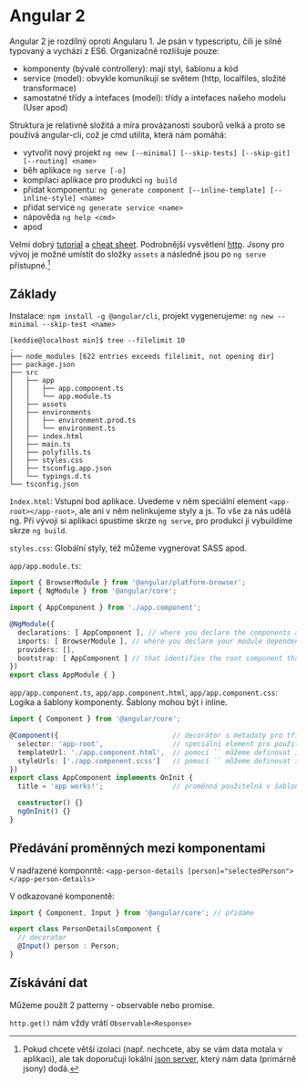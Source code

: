 # Angular 2

Angular 2 je rozdílný oproti Angularu 1. Je psán v typescriptu, čili je silně typovaný a vychází z ES6. Organizačně rozlišuje pouze:

- komponenty (bývalé controllery): mají styl, šablonu a kód
- service (model): obvykle komunikují se světem (http, localfiles, složité transformace)
- samostatné třídy a intefaces (model): třídy a intefaces našeho modelu (User apod)

Struktura je relativně složitá a míra provázanosti souborů velká a proto se používá angular-cli, což je cmd utilita, která nám pomáhá:

- vytvořit nový projekt `ng new [--minimal] [--skip-tests] [--skip-git] [--routing] <name>`
- běh aplikace `ng serve [-o]`
- kompilaci aplikace pro produkci `ng build`
- přidat komponentu: `ng generate component [--inline-template] [--inline-style] <name> `
- přidat service `ng generate service <name>`
- nápověda `ng help <cmd>`
- apod

Velmi dobrý [tutorial][] a [cheat sheet][]. Podrobnější vysvětlení [http][http example]. Jsony pro vývoj je možné umístit do složky `assets` a následně jsou po `ng serve` přístupné.[^1]

## Základy

Instalace: `npm install -g @angular/cli`, projekt vygenerujeme: `ng new --minimal --skip-test <name>`
```
[keddie@localhost min]$ tree --filelimit 10
.
├── node_modules [622 entries exceeds filelimit, not opening dir]
├── package.json
├── src
│   ├── app
│   │   ├── app.component.ts
│   │   └── app.module.ts
│   ├── assets
│   ├── environments
│   │   ├── environment.prod.ts
│   │   └── environment.ts
│   ├── index.html
│   ├── main.ts
│   ├── polyfills.ts
│   ├── styles.css
│   ├── tsconfig.app.json
│   └── typings.d.ts
└── tsconfig.json
```

`Index.html`: Vstupní bod aplikace. Uvedeme v něm speciální element `<app-root></app-root>`, ale ani v něm nelinkujeme styly a js. To vše za nás udělá ng. Při vývoji si aplikaci spustíme skrze `ng serve`, pro produkci ji vybuildíme skrze `ng build`.

`styles.css`: Globální styly, též můžeme vygnerovat SASS apod.

`app/app.module.ts`:

```ts
import { BrowserModule } from '@angular/platform-browser';
import { NgModule } from '@angular/core';

import { AppComponent } from './app.component';

@NgModule({
  declarations: [ AppComponent ], // where you declare the components and directives that belong to the current module.
  imports: [ BrowserModule ], // where you declare your module dependencies, for instance, browser, forms, routing or http.
  providers: [],
  bootstrap: [ AppComponent ] // that identifies the root component that Angular 2 should use to bootstrap your application.
})
export class AppModule { }
```

`app/app.component.ts`, `app/app.component.html`, `app/app.component.css`: Logika a šablony komponenty. Šablony mohou být i inline.

```ts
import { Component } from '@angular/core';

@Component({                            // decorátor s metadaty pro třídu AppComponent
  selector: 'app-root',                 // speciální element pro použití v šablonách
  templateUrl: './app.component.html',  // pomocí `` můžeme definovat i inline
  styleUrls: ['./app.component.scss']   // pomocí `` můžeme definovat i inline
})
export class AppComponent implements OnInit {
  title = 'app works!';                 // proměnná použitelná v šabloně pomocí {{title}}

  constructor() {}
  ngOnInit() {}
}
```

## Předávání proměnných mezi komponentami

V nadřazené komponntě: `<app-person-details [person]="selectedPerson"></app-person-details>`

V odkazované komponentě:

```ts
import { Component, Input } from '@angular/core'; // přidáme

export class PersonDetailsComponent {
  // decorator
  @Input() person : Person;
}
```

## Získávání dat

Můžeme použít 2 patterny - observable nebo promise.

`http.get()` nám vždy vrátí `Observable<Response>`


[^1]: Pokud chcete větší izolaci (např. nechcete, aby se vám data motala v aplikaci), ale tak doporučuji lokální [json server][], který nám data (primárně jsony) dodá.

[tutorial]: https://www.barbarianmeetscoding.com/blog/2016/03/25/getting-started-with-angular-2-step-by-step-1-your-first-component/
[cheat sheet]: https://www.cheatography.com/gregfinzer/cheat-sheets/angular-2/
[http example]: http://www.concretepage.com/angular-2/angular-2-http-get-example
[combine streams]: http://www.syntaxsuccess.com/viewarticle/combining-multiple-rxjs-streams-in-angular-2.0
[json server]: https://github.com/typicode/json-server
